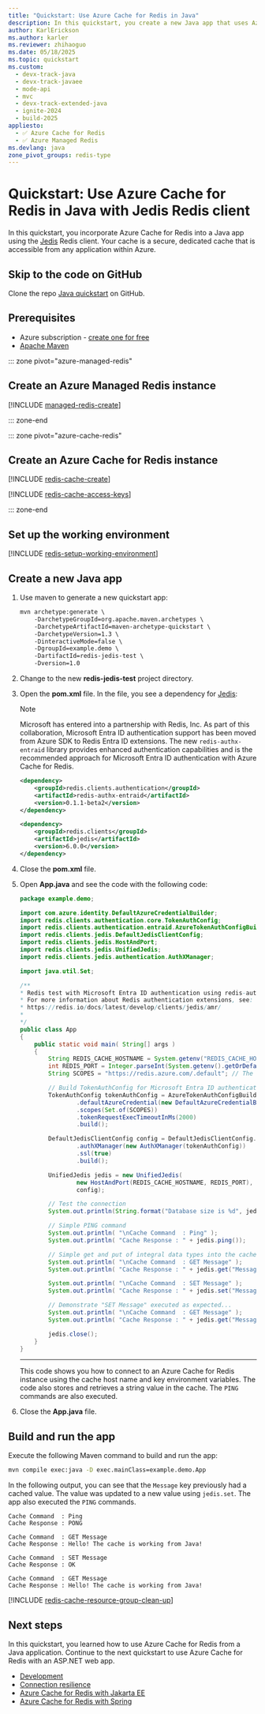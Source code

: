 ```yaml
---
title: "Quickstart: Use Azure Cache for Redis in Java"
description: In this quickstart, you create a new Java app that uses Azure Cache for Redis
author: KarlErickson
ms.author: karler
ms.reviewer: zhihaoguo
ms.date: 05/18/2025
ms.topic: quickstart
ms.custom:
  - devx-track-java
  - devx-track-javaee
  - mode-api
  - mvc
  - devx-track-extended-java
  - ignite-2024
  - build-2025
appliesto:
  - ✅ Azure Cache for Redis
  - ✅ Azure Managed Redis
ms.devlang: java
zone_pivot_groups: redis-type
---
```


# Quickstart: Use Azure Cache for Redis in Java with Jedis Redis client

In this quickstart, you incorporate Azure Cache for Redis into a Java app using the [Jedis](https://github.com/xetorthio/jedis) Redis client. Your cache is a secure, dedicated cache that is accessible from any application within Azure.

## Skip to the code on GitHub

Clone the repo [Java quickstart](https://github.com/Azure-Samples/azure-cache-redis-samples/tree/main/quickstart/java) on GitHub.

## Prerequisites

- Azure subscription - [create one for free](https://azure.microsoft.com/free/)
- [Apache Maven](https://maven.apache.org/download.cgi)

::: zone pivot="azure-managed-redis"

## Create an Azure Managed Redis instance

[!INCLUDE [managed-redis-create](includes/managed-redis-create.md)]

::: zone-end

::: zone pivot="azure-cache-redis"

## Create an Azure Cache for Redis instance

[!INCLUDE [redis-cache-create](~/reusable-content/ce-skilling/azure/includes/azure-cache-for-redis/includes/redis-cache-create.md)]

[!INCLUDE [redis-cache-access-keys](includes/redis-cache-access-keys.md)]

::: zone-end

## Set up the working environment

[!INCLUDE [redis-setup-working-environment](includes/redis-setup-working-environment.md)]

## Create a new Java app

1. Use maven to generate a new quickstart app:

    ```xml
    mvn archetype:generate \
        -DarchetypeGroupId=org.apache.maven.archetypes \
        -DarchetypeArtifactId=maven-archetype-quickstart \
        -DarchetypeVersion=1.3 \
        -DinteractiveMode=false \
        -DgroupId=example.demo \
        -DartifactId=redis-jedis-test \
        -Dversion=1.0
    ```

1. Change to the new **redis-jedis-test** project directory.
1. Open the **pom.xml** file. In the file, you see a dependency for [Jedis](https://github.com/xetorthio/jedis):


    > [!NOTE]
    > Microsoft has entered into a partnership with Redis, Inc. As part of this collaboration, Microsoft Entra ID authentication support has been moved from Azure SDK to Redis Entra ID extensions. The new `redis-authx-entraid` library provides enhanced authentication capabilities and is the recommended approach for Microsoft Entra ID authentication with Azure Cache for Redis.

    ```xml
    <dependency>
        <groupId>redis.clients.authentication</groupId>
        <artifactId>redis-authx-entraid</artifactId>
        <version>0.1.1-beta2</version>
    </dependency>

    <dependency>
        <groupId>redis.clients</groupId>
        <artifactId>jedis</artifactId>
        <version>6.0.0</version> 
    </dependency>
    ```

1. Close the **pom.xml** file.

1. Open **App.java** and see the code with the following code:


    ```java
    package example.demo;

    import com.azure.identity.DefaultAzureCredentialBuilder;
    import redis.clients.authentication.core.TokenAuthConfig;
    import redis.clients.authentication.entraid.AzureTokenAuthConfigBuilder;
    import redis.clients.jedis.DefaultJedisClientConfig;
    import redis.clients.jedis.HostAndPort;
    import redis.clients.jedis.UnifiedJedis;
    import redis.clients.jedis.authentication.AuthXManager;

    import java.util.Set;

    /**
    * Redis test with Microsoft Entra ID authentication using redis-authx-entraid
    * For more information about Redis authentication extensions, see:
    * https://redis.io/docs/latest/develop/clients/jedis/amr/
    *
    */
    public class App
    {
        public static void main( String[] args )
        {
            String REDIS_CACHE_HOSTNAME = System.getenv("REDIS_CACHE_HOSTNAME");
            int REDIS_PORT = Integer.parseInt(System.getenv().getOrDefault("REDIS_CACHE_PORT", "10000"));
            String SCOPES = "https://redis.azure.com/.default"; // The scope for Azure Cache for Redis

            // Build TokenAuthConfig for Microsoft Entra ID authentication
            TokenAuthConfig tokenAuthConfig = AzureTokenAuthConfigBuilder.builder()
                    .defaultAzureCredential(new DefaultAzureCredentialBuilder().build())
                    .scopes(Set.of(SCOPES))
                    .tokenRequestExecTimeoutInMs(2000)
                    .build();

            DefaultJedisClientConfig config = DefaultJedisClientConfig.builder()
                    .authXManager(new AuthXManager(tokenAuthConfig))
                    .ssl(true)
                    .build();

            UnifiedJedis jedis = new UnifiedJedis(
                    new HostAndPort(REDIS_CACHE_HOSTNAME, REDIS_PORT),
                    config);

            // Test the connection
            System.out.println(String.format("Database size is %d", jedis.dbSize()));

            // Simple PING command
            System.out.println( "\nCache Command  : Ping" );
            System.out.println( "Cache Response : " + jedis.ping());

            // Simple get and put of integral data types into the cache
            System.out.println( "\nCache Command  : GET Message" );
            System.out.println( "Cache Response : " + jedis.get("Message"));

            System.out.println( "\nCache Command  : SET Message" );
            System.out.println( "Cache Response : " + jedis.set("Message", "Hello! The cache is working from Java!"));

            // Demonstrate "SET Message" executed as expected...
            System.out.println( "\nCache Command  : GET Message" );
            System.out.println( "Cache Response : " + jedis.get("Message"));

            jedis.close();
        }
    }
    ```

    ---

    This code shows you how to connect to an Azure Cache for Redis instance using the cache host name and key environment variables. The code also stores and retrieves a string value in the cache. The `PING` commands are also executed.

1. Close the **App.java** file.

## Build and run the app

Execute the following Maven command to build and run the app:

```bash
mvn compile exec:java -D exec.mainClass=example.demo.App
```

In the following output, you can see that the `Message` key previously had a cached value. The value was updated to a new value using `jedis.set`. The app also executed the `PING` commands.

```output
Cache Command  : Ping
Cache Response : PONG

Cache Command  : GET Message
Cache Response : Hello! The cache is working from Java!

Cache Command  : SET Message
Cache Response : OK

Cache Command  : GET Message
Cache Response : Hello! The cache is working from Java!

```

[!INCLUDE [redis-cache-resource-group-clean-up](includes/redis-cache-resource-group-clean-up.md)]

## Next steps

In this quickstart, you learned how to use Azure Cache for Redis from a Java application. Continue to the next quickstart to use Azure Cache for Redis with an ASP.NET web app.

- [Development](best-practices-development.md)
- [Connection resilience](best-practices-connection.md)
- [Azure Cache for Redis with Jakarta EE](/azure/developer/java/ee/how-to-deploy-java-liberty-jcache)
- [Azure Cache for Redis with Spring](/azure/developer/java/spring-framework/configure-spring-boot-initializer-java-app-with-redis-cache)
